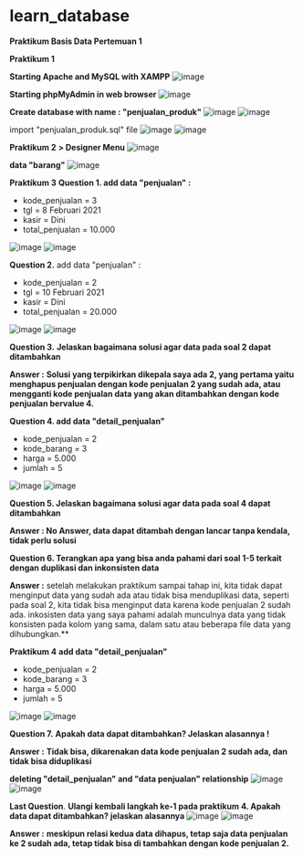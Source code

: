 # learn_database
**Praktikum Basis Data Pertemuan 1**

**Praktikum 1**

**Starting Apache and MySQL with XAMPP**
![image](https://github.com/lieeh/learn_myphpadmin/assets/150438523/c022526c-5328-41c4-a189-7924e6896868)

**Starting phpMyAdmin in web browser**
![image](https://github.com/lieeh/learn_myphpadmin/assets/150438523/6c74d119-abf8-4a57-9228-9500589a6c8c)

**Create database with name : "penjualan_produk"**
![image](https://github.com/lieeh/learn_myphpadmin/assets/150438523/04a73752-c771-4c3a-87ed-abe9cde3b25e)
![image](https://github.com/lieeh/learn_myphpadmin/assets/150438523/2f290d29-8ac5-470d-b330-6cf30fa483f5)

import "penjualan_produk.sql" file
![image](https://github.com/lieeh/learn_myphpadmin/assets/150438523/63bc9e37-fb3b-4895-b97d-48620ba4942b)
![image](https://github.com/lieeh/learn_myphpadmin/assets/150438523/415e3240-9f39-4e82-a1bc-17f9129a51e9)

**Praktikum 2**
**> Designer Menu**
![image](https://github.com/lieeh/learn_myphpadmin/assets/150438523/9cc7d2f0-3085-4d65-a676-e0200d0c38be)

**data "barang"**
![image](https://github.com/lieeh/learn_myphpadmin/assets/150438523/3cf1c215-c905-438e-8d8d-8bc6192e7453)

**Praktikum 3**
****Question 1.** add data "penjualan" :**
- kode_penjualan = 3 
- tgl = 8 Februari 2021
- kasir = Dini 
- total_penjualan = 10.000

![image](https://github.com/lieeh/learn_myphpadmin/assets/150438523/efe66dc7-3fba-4206-b100-61a37f763ce2)
![image](https://github.com/lieeh/learn_myphpadmin/assets/150438523/b612c462-54f5-4957-bb07-5dc030ee19bf)

**Question 2.** add data "penjualan" :
- kode_penjualan = 2
- tgl = 10 Februari 2021
- kasir = Dini 
- total_penjualan = 20.000

![image](https://github.com/lieeh/learn_myphpadmin/assets/150438523/e8a60830-1fcd-4589-ad25-b035b31aff65)
![image](https://github.com/lieeh/learn_myphpadmin/assets/150438523/24c5da0a-7993-4a7d-beec-d91a95508e7a)

**Question 3.** **Jelaskan bagaimana solusi agar data pada soal 2 dapat ditambahkan**

**Answer :** **Solusi yang terpikirkan dikepala saya ada 2, yang pertama yaitu menghapus penjualan dengan kode penjualan 2 yang sudah ada, atau mengganti kode penjualan data yang akan ditambahkan dengan kode penjualan bervalue 4.**

**Question 4. add data "detail_penjualan"**
- kode_penjualan = 2 
- kode_barang = 3 
- harga = 5.000 
- jumlah = 5

![image](https://github.com/lieeh/learn_myphpadmin/assets/150438523/d063d37d-004f-4f32-b539-a4be2bc89e98)
![image](https://github.com/lieeh/learn_myphpadmin/assets/150438523/4359a47e-bcca-47ba-85f6-2f516849a51e)

****Question 5.** Jelaskan bagaimana solusi agar data pada soal 4 dapat ditambahkan**

****Answer :** No Answer, data dapat ditambah dengan lancar tanpa kendala, tidak perlu solusi**

**Question 6. Terangkan apa yang bisa anda pahami dari soal 1-5 terkait dengan duplikasi dan inkonsisten data**

**Answer :** setelah melakukan praktikum sampai tahap ini, kita tidak dapat menginput data yang sudah ada atau tidak bisa menduplikasi data, seperti pada soal 2, kita tidak bisa menginput data karena kode penjualan 2 sudah ada. inkosisten data yang saya pahami adalah munculnya data yang tidak konsisten pada kolom yang sama, dalam satu atau beberapa file data yang dihubungkan.**

**Praktikum 4**
**add data "detail_penjualan"**
- kode_penjualan = 2 
- kode_barang = 3 
- harga = 5.000 
- jumlah = 5

![image](https://github.com/lieeh/learn_myphpadmin/assets/150438523/aada7b19-b4de-40a6-b8b3-f2a706f7ee3d)
![image](https://github.com/lieeh/learn_myphpadmin/assets/150438523/9f7d9ad3-922c-44d0-a79b-a181e458e1fa)

**Question 7.** **Apakah data dapat ditambahkan? Jelaskan alasannya !**

**Answer :** **Tidak bisa, dikarenakan data kode penjualan 2 sudah ada, dan tidak bisa diduplikasi**

**deleting "detail_penjualan" and "data penjualan" relationship**
![image](https://github.com/lieeh/learn_myphpadmin/assets/150438523/0fc09ec4-fad7-4782-9a72-733ee9755a98)
![image](https://github.com/lieeh/learn_myphpadmin/assets/150438523/ab7443f4-896f-431e-a74c-983180a73906)

**Last Question**. **Ulangi kembali langkah ke-1 pada praktikum 4. Apakah data dapat ditambahkan? jelaskan 
alasannya**
![image](https://github.com/lieeh/learn_myphpadmin/assets/150438523/866256a7-f760-454e-bbb7-1a5802953e17)
![image](https://github.com/lieeh/learn_myphpadmin/assets/150438523/e9425daa-2d55-4f3b-8ea4-e517e035cfd5)

**Answer :** **meskipun relasi kedua data dihapus, tetap saja data penjualan ke 2 sudah ada, tetap tidak bisa di tambahkan dengan kode penjualan 2.**
























